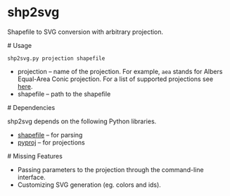 shp2svg
=======

Shapefile to SVG conversion with arbitrary projection.

# Usage

`shp2svg.py projection shapefile`

* projection – name of the projection. For example, `aea` stands for Albers Equal-Area Conic projection. For a list of supported projections see [here](http://www.remotesensing.org/geotiff/proj_list).
* shapefile – path to the shapefile

# Dependencies

shp2svg depends on the following Python libraries.

* [shapefile](http://code.google.com/p/pyshp/) – for parsing
* [pyproj](http://code.google.com/p/pyproj/) – for projections

# Missing Features

* Passing parameters to the projection through the command-line interface.
* Customizing SVG generation (eg. colors and ids).
